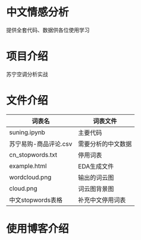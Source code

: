 # 中文情感分析
提供全套代码、数据供各位使用学习

# 项目介绍
苏宁空调分析实战

# 文件介绍
| 词表名 | 词表文件 |
| - | - |
| suning.ipynb                  | 主要代码   |
| 苏宁易购-商品评论.csv                 | 需要分析的中文数据   |
| cn_stopwords.txt                  | 停用词表 |
| example.html | EDA生成文件   |
| wordcloud.png                  | 输出的词云图 |
| cloud.png | 词云图背景图   |
| 中文stopwords表格|补充中文停用词表|

# 使用博客介绍
